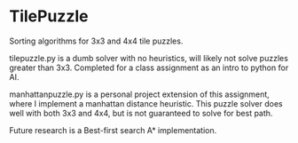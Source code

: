 # TilePuzzle

Sorting algorithms for 3x3 and 4x4 tile puzzles.

tilepuzzle.py is a dumb solver with no heuristics, will likely not solve puzzles greater than 3x3. Completed for a class assignment as an intro to python for AI.

manhattanpuzzle.py is a personal project extension of this assignment, where I implement a manhattan distance heuristic. 
This puzzle solver does well with both 3x3 and 4x4, but is not guaranteed to solve for best path.

Future research is a Best-first search A* implementation.
